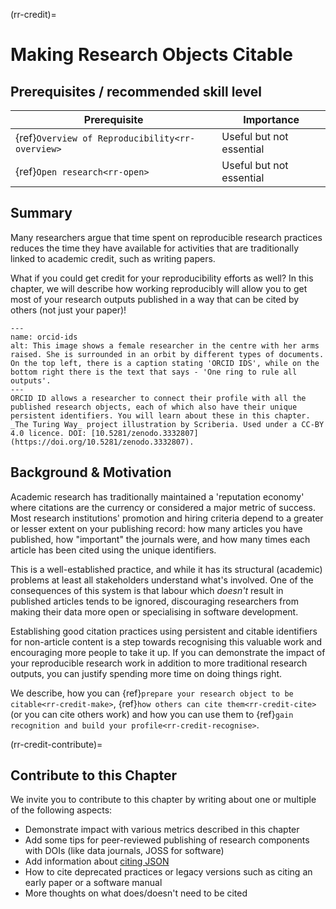 (rr-credit)=
# Making Research Objects Citable

## Prerequisites / recommended skill level

| Prerequisite  | Importance |
| ------------- | ---------- |
| {ref}`Overview of Reproducibility<rr-overview>` | Useful but not essential |
| {ref}`Open research<rr-open>` | Useful but not essential |

## Summary

Many researchers argue that time spent on reproducible research practices reduces the time they have available for activities that are traditionally linked to academic credit, such as writing papers.

What if you could get credit for your reproducibility efforts as well?
In this chapter, we will describe how working reproducibly will allow you to get most of your research outputs published in a way that can be cited by others (not just your paper)!

```{figure} ../figures/orcid-ids.jpg
---
name: orcid-ids
alt: This image shows a female researcher in the centre with her arms raised. She is surrounded in an orbit by different types of documents. On the top left, there is a caption stating 'ORCID IDS', while on the bottom right there is the text that says - 'One ring to rule all outputs'.
---
ORCID ID allows a researcher to connect their profile with all the published research objects, each of which also have their unique persistent identifiers. You will learn about these in this chapter. _The Turing Way_ project illustration by Scriberia. Used under a CC-BY 4.0 licence. DOI: [10.5281/zenodo.3332807](https://doi.org/10.5281/zenodo.3332807).
```

## Background & Motivation

Academic research has traditionally maintained a 'reputation economy' where citations are the currency or considered a major metric of success.
Most research institutions' promotion and hiring criteria depend to a greater or lesser extent on your publishing record: how many articles you have published, how "important" the journals were, and how many times each article has been cited using the unique identifiers.

This is a well-established practice, and while it has its structural (academic) problems at least all stakeholders understand what's involved.
One of the consequences of this system is that labour which *doesn't* result in published articles tends to be ignored, discouraging researchers from making their data more open or specialising in software development.

Establishing good citation practices using persistent and citable identifiers for non-article content is a step towards recognising this valuable work and encouraging more people to take it up.
If you can demonstrate the impact of your reproducible research work in addition to more traditional research outputs, you can justify spending more time on doing things right.

We describe, how you can {ref}`prepare your research object to be citable<rr-credit-make>`, {ref}`how others can cite them<rr-credit-cite>` (or you can cite others work) and how you can use them to {ref}`gain recognition and build your profile<rr-credit-recognise>`.

(rr-credit-contribute)=
## Contribute to this Chapter

We invite you to contribute to this chapter by writing about one or multiple of the following aspects:
- Demonstrate impact with various metrics described in this chapter
- Add some tips for peer-reviewed publishing of research components with DOIs (like data journals, JOSS for software)
- Add information about [citing JSON](http://citebay.com/how-to-cite/json/)
- How to cite deprecated practices or legacy versions such as citing an early paper or a software manual
- More thoughts on what does/doesn't need to be cited
